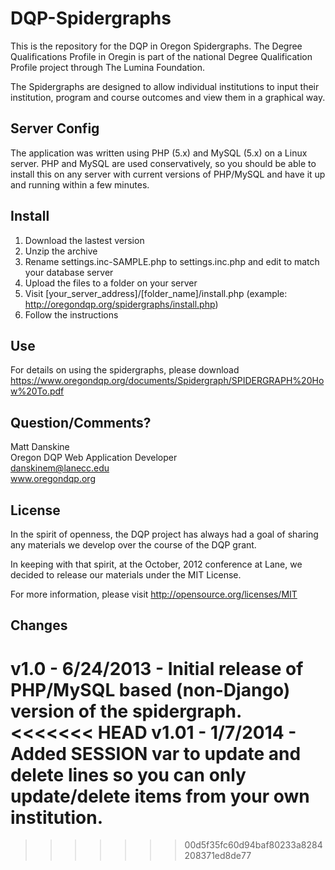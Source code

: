 DQP-Spidergraphs
================

This is the repository for the DQP in Oregon Spidergraphs.  The Degree Qualifications Profile in Oregin is part of the national
Degree Qualification Profile project through The Lumina Foundation.

The Spidergraphs are designed to allow individual institutions to input their institution, program and course
outcomes and view them in a graphical way.
  
## Server Config ##
The application was written using PHP (5.x) and MySQL (5.x) on a Linux server.  PHP and MySQL are used conservatively, so you should be able to install this on any server with current versions of PHP/MySQL and have it up and running within a few minutes.

## Install ##
1. Download the lastest version
2. Unzip the archive
3. Rename settings.inc-SAMPLE.php to settings.inc.php and edit to match your database server
4. Upload the files to a folder on your server
5. Visit [your_server_address]/[folder_name]/install.php (example: http://oregondqp.org/spidergraphs/install.php)
6. Follow the instructions

## Use ##
For details on using the spidergraphs, please download https://www.oregondqp.org/documents/Spidergraph/SPIDERGRAPH%20How%20To.pdf

## Question/Comments? ##
Matt Danskine  
Oregon DQP Web Application Developer  
danskinem@lanecc.edu  
www.oregondqp.org

## License ##
In the spirit of openness, the DQP project has always had a goal of sharing any materials we develop over the course of the DQP grant. 

In keeping with that spirit, at the October, 2012 conference at Lane, we decided to release our materials under the MIT License.  

For more information, please visit http://opensource.org/licenses/MIT

## Changes ##
v1.0 - 6/24/2013 - Initial release of PHP/MySQL based (non-Django) version of the spidergraph.
<<<<<<< HEAD
v1.01 - 1/7/2014 - Added SESSION var to update and delete lines so you can only update/delete items from your own institution.
=======
>>>>>>> 00d5f35fc60d94baf80233a8284208371ed8de77
